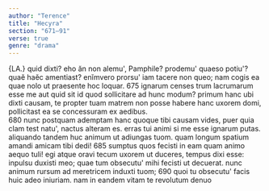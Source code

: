 ```yaml
---
author: "Terence"
title: "Hecyra"
section: "671–91"
verse: true
genre: "drama"
---
```


{LA.} quid dixti? eho ăn non alemu', Pamphile?
prodemu' quaeso potiu'? quaĕ haĕc amentiast?
enĭmvero prorsu' iam tacere non queo;
nam cogis ea quae nolo ut praesente hoc loquar.
675
ignarum censes t<ua>rum lacrumarum esse me
aut quid sit id quod sollicitare ad hunc modum?
primum hanc ubi dixti causam, te propter tuam
matrem non posse habere hanc uxorem domi,
pollicitast ea se concessuram ex aedibus.  
680
nunc postquam ademptam hanc quoque tibi causam vides,
puer quia clam test natu', nactus alteram es.
erras tui animi si me esse ignarum putas.
aliquando tandem huc animum ut adiungas tuom.
quam longum spatium amandi amicam tibi dedi!
685
sumptus quos fecisti in eam quam animo aequo tuli!
egi atque oravi tecum uxorem ut duceres,
tempus dixi esse: inpulsu duxisti meo;
quae tum obsecutu' mihi fecisti ut decuerat.
nunc animum rursum ad meretricem induxti tuom;
690
quoi tu obsecutu' facis huic adeo iniuriam.
nam in eandem vitam te revolutum denuo
